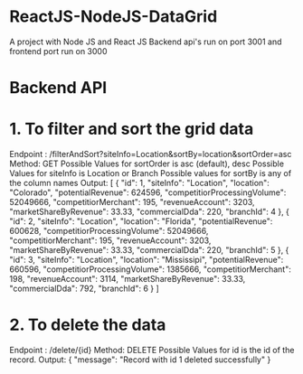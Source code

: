 # ReactJS-NodeJS-DataGrid

A project with Node JS and React JS
Backend api's run on port 3001 and frontend port run on 3000

# Backend API

# 1. To filter and sort the grid data

Endpoint : /filterAndSort?siteInfo=Location&sortBy=location&sortOrder=asc
Method: GET
Possible Values for sortOrder is asc (default), desc
Possible Values for siteInfo is Location or Branch
Possible values for sortBy is any of the column names
Output: [
{
"id": 1,
"siteInfo": "Location",
"location": "Colorado",
"potentialRevenue": 624596,
"competitiorProcessingVolume": 52049666,
"competitiorMerchant": 195,
"revenueAccount": 3203,
"marketShareByRevenue": 33.33,
"commercialDda": 220,
"branchId": 4
},
{
"id": 2,
"siteInfo": "Location",
"location": "Florida",
"potentialRevenue": 600628,
"competitiorProcessingVolume": 52049666,
"competitiorMerchant": 195,
"revenueAccount": 3203,
"marketShareByRevenue": 33.33,
"commercialDda": 220,
"branchId": 5
},
{
"id": 3,
"siteInfo": "Location",
"location": "Mississipi",
"potentialRevenue": 660596,
"competitiorProcessingVolume": 1385666,
"competitiorMerchant": 198,
"revenueAccount": 3114,
"marketShareByRevenue": 33.33,
"commercialDda": 792,
"branchId": 6
}
]

# 2. To delete the data

Endpoint : /delete/{id}
Method: DELETE
Possible Values for id is the id of the record.
Output: {
"message": "Record with id 1 deleted successfully"
}
